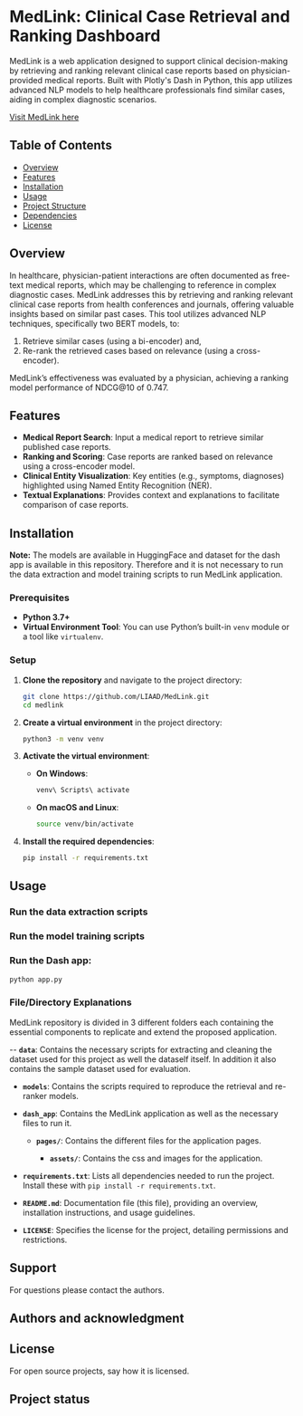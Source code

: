 # MedLink: Clinical Case Retrieval and Ranking Dashboard

MedLink is a web application designed to support clinical decision-making by retrieving and ranking relevant clinical case reports based on physician-provided medical reports. Built with Plotly's Dash in Python, this app utilizes advanced NLP models to help healthcare professionals find similar cases, aiding in complex diagnostic scenarios.

[Visit MedLink here](http://medlink.inesctec.pt)

## Table of Contents
- [Overview](#overview)
- [Features](#features)
- [Installation](#installation)
- [Usage](#usage)
- [Project Structure](#project-structure)
- [Dependencies](#dependencies)
- [License](#license)

## Overview

In healthcare, physician-patient interactions are often documented as free-text medical reports, which may be challenging to reference in complex diagnostic cases. MedLink addresses this by retrieving and ranking relevant clinical case reports from health conferences and journals, offering valuable insights based on similar past cases. This tool utilizes advanced NLP techniques, specifically two BERT models, to:
1. Retrieve similar cases (using a bi-encoder) and,
2. Re-rank the retrieved cases based on relevance (using a cross-encoder).

MedLink’s effectiveness was evaluated by a physician, achieving a ranking model performance of NDCG@10 of 0.747.

## Features

- **Medical Report Search**: Input a medical report to retrieve similar published case reports.
- **Ranking and Scoring**: Case reports are ranked based on relevance using a cross-encoder model.
- **Clinical Entity Visualization**: Key entities (e.g., symptoms, diagnoses) highlighted using Named Entity Recognition (NER).
- **Textual Explanations**: Provides context and explanations to facilitate comparison of case reports.



## Installation

**Note:** The models are available in HuggingFace and dataset for the dash app is available in this repository. Therefore and it is not necessary to run the data extraction and model training scripts to run MedLink application.

### Prerequisites
- **Python 3.7+**
- **Virtual Environment Tool**: You can use Python’s built-in `venv` module or a tool like `virtualenv`.

### Setup

1. **Clone the repository** and navigate to the project directory:

    ```bash
    git clone https://github.com/LIAAD/MedLink.git
    cd medlink
    ```

2. **Create a virtual environment** in the project directory:

    ```bash
    python3 -m venv venv
    ```

3. **Activate the virtual environment**:

    - **On Windows**:

      ```bash
      venv\ Scripts\ activate
      ```

    - **On macOS and Linux**:

      ```bash
      source venv/bin/activate
      ```

4. **Install the required dependencies**:

    ```bash
    pip install -r requirements.txt
    ```




## Usage

### Run the data extraction scripts

### Run the model training scripts

### Run the Dash app:
 
```bash
python app.py

```



### File/Directory Explanations

MedLink repository is divided in 3 different folders each containing the essential components to replicate and extend the proposed application. 

-- **`data`**: Contains the necessary scripts for extracting and cleaning the dataset used for this project as well the dataself itself. In addition it also contains the sample dataset used for evaluation. 

- **`models`**: Contains the scripts required to reproduce the retrieval and re-ranker models. 

- **`dash_app`**: Contains the MedLink application as well as the necessary files to run it. 
  - **`pages/`**: Contains the different files for the application pages.

    - **`assets/`**: Contains the css and images for the application. 

- **`requirements.txt`**: Lists all dependencies needed to run the project. Install these with `pip install -r requirements.txt`.

- **`README.md`**: Documentation file (this file), providing an overview, installation instructions, and usage guidelines.

- **`LICENSE`**: Specifies the license for the project, detailing permissions and restrictions.



## Support
For questions please contact the authors.


## Authors and acknowledgment

## License
For open source projects, say how it is licensed.

## Project status

